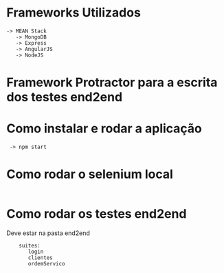 # Frameworks Utilizados
```-> Bootstrap
-> MEAN Stack
   -> MongoDB
   -> Express
   -> AngularJS
   -> NodeJS
```
# Framework Protractor para a escrita dos testes end2end   

# Como instalar e rodar a aplicação
```-> npm install
 -> npm start
```
# Como rodar o selenium local
``` -> webdriver-manager start
```

# Como rodar os testes end2end
Deve estar na pasta end2end
``` -> protractor conf.js --suites XXXX(NOME_SUITE)
	suites:
	   login
	   clientes
	   ordemServico
```
